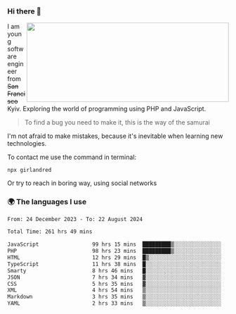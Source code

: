 ### Hi there 👋  

<img align='right' src="https://github-readme-stats.vercel.app/api?username=girlandred&count_private=true&show_icons=true&include_all_commits=true&hide_rank=true&hide_title=true&theme=buefy&card_width=300" width=460 height=180>


I am young software engineer from ~~San Francisco~~ Kyiv. Exploring the world of programming using PHP and JavaScript.


> To find a bug you need to make it, this is the way of the samurai



I'm not afraid to make mistakes, because it's inevitable when learning new technologies.

To contact me use the command in terminal:

```
npx girlandred
```

Or try to reach in boring way, using social networks


### 🌍 The languages I use

<!--START_SECTION:waka-->

```txt
From: 24 December 2023 - To: 22 August 2024

Total Time: 261 hrs 49 mins

JavaScript                 99 hrs 15 mins  █████████▒░░░░░░░░░░░░░░░   37.91 %
PHP                        98 hrs 23 mins  █████████▒░░░░░░░░░░░░░░░   37.57 %
HTML                       12 hrs 29 mins  █▒░░░░░░░░░░░░░░░░░░░░░░░   04.77 %
TypeScript                 11 hrs 38 mins  █░░░░░░░░░░░░░░░░░░░░░░░░   04.45 %
Smarty                     8 hrs 46 mins   █░░░░░░░░░░░░░░░░░░░░░░░░   03.35 %
JSON                       7 hrs 34 mins   ▓░░░░░░░░░░░░░░░░░░░░░░░░   02.89 %
CSS                        5 hrs 35 mins   ▓░░░░░░░░░░░░░░░░░░░░░░░░   02.14 %
XML                        4 hrs 54 mins   ▒░░░░░░░░░░░░░░░░░░░░░░░░   01.88 %
Markdown                   3 hrs 35 mins   ▒░░░░░░░░░░░░░░░░░░░░░░░░   01.37 %
YAML                       2 hrs 33 mins   ▒░░░░░░░░░░░░░░░░░░░░░░░░   00.98 %
```

<!--END_SECTION:waka-->
